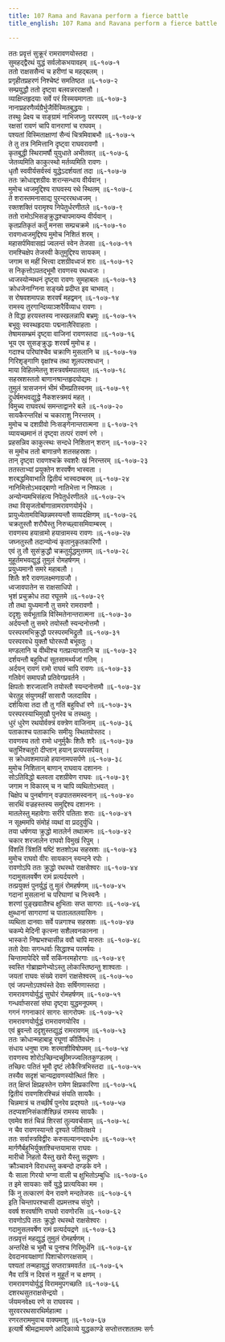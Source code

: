 ```yaml
---
title: 107 Rama and Ravana perform a fierce battle
title_english: 107 Rama and Ravana perform a fierce battle

---
```


<div class="audioEmbed"  caption="श्रीराम-हरिसीताराममूर्ति-घनपाठिभ्यां वचनम्" src="https://archive.org/download/Ramayana-recitation-Sriram-harisItArAmamUrti-Ghanapaati-v2/Kanda_6/Kanda_6_YK-107-Rama_and_Ravana_perform_a_fierce_battle_0.mp3"></div>

ततः प्रवृत्तं सुक्रूरं रामरावणयोस्तदा ।  
सुमहद्द्वैरथं युद्धं सर्वलोकभयावहम् ॥६-१०७-१  
ततो राक्षससैन्यं च हरीणां च महद्बलम् ।  
प्रगृहीतप्रहरणं निश्चेष्टं समतिष्ठत ॥६-१०७-२  
सम्प्रयुद्धौ ततो दृष्ट्वा बलवन्नरराक्षसौ ।  
व्याक्षिप्तहृदयाः सर्वे परं विस्मयमागताः ॥६-१०७-३  
नानाप्रहरणैर्व्यग्रैर्भुजैर्विस्मितबुद्धयः ।  
तस्थुः प्रेक्ष्य च सङ्ग्रामं नाभिजघ्नुः परस्परम् ॥६-१०७-४  
रक्षसां रावणं चापि वानराणां च राघवम् ।  
पश्यतां विस्मिताक्षाणां सैन्यं चित्रमिवाबभौ ॥६-१०७-५  
ते तु तत्र निमित्तानि दृष्ट्वा राघवरावणौ ।  
कृतबुद्धी स्थिरामर्षौ युयुधाते अभीतवत् ॥६-१०७-६  
जेतव्यमिति काकुत्स्थो मर्तव्यमिति रावणः ।  
धृतौ स्ववीर्यसर्वस्वं युद्धेऽदर्शयतां तदा ॥६-१०७-७  
ततः क्रोधाद्दशग्रीवः शरान्सन्धाय वीर्यवान् ।  
मुमोच ध्वजमुद्दिश्य राघवस्य रथे स्थितम् ॥६-१०७-८  
ते शरास्तमनासाद्य पुरन्दररथध्वजम् ।  
रक्तशक्तिं परामृश्य निपेतुर्धरणीतले ॥६-१०७-९  
ततो रामोऽभिसङ्क्रुद्धश्चापमायम्य वीर्यवान् ।  
कृतप्रतिकृतं कर्तुं मनसा सम्प्रचक्रमे ॥६-१०७-१०  
रावणध्वजमुद्दिश्य मुमोच निशितं शरम् ।  
महासर्पमिवासह्यं ज्वलन्तं स्वेन तेजसा ॥६-१०७-११  
रामश्चिक्षेप तेजस्वी केतुमुद्दिश्य सायकम् ।  
जगाम स महीं भित्त्वा दशग्रीवध्वजं शरः ॥६-१०७-१२  
स निकृत्तोऽपतद्भूमौ रावणस्य रथध्वजः ।  
ध्वजस्योन्मथनं दृष्ट्वा रावणः सुमहाबलः ॥६-१०७-१३  
क्रोधजेनाग्निना सङ्ख्ये प्रदीप्त इव चाभवत् ।  
स रोषवशमापन्नः शरवर्षं महद्वमन् ॥६-१०७-१४  
रामस्य तुरगान्दिव्याञ्शरैर्विव्याध रावणः ।  
ते विद्धा हरयस्तस्य नास्खलन्नापि बभ्रमुः ॥६-१०७-१५  
बभूवुः स्वस्थहृदयाः पद्मनालैरिवाहताः ।  
तेषामसम्भ्रमं दृष्ट्वा वाजिनां रावणस्तदा ॥६-१०७-१६  
भूय एव सुसङ्क्रुद्धः शरवर्षं मुमोच ह ।  
गदाश्च परिघांश्चैव चक्राणि मुसलानि च ॥६-१०७-१७  
गिरिशृङ्गाणि वृक्षांश्च तथा शूलपरश्वधान् ।  
माया विहितमेतत्तु शस्त्रवर्षमपातयत् ॥६-१०७-१८  
सहस्रशस्ततो बाणानश्रान्तहृदयोद्यमः ।  
तुमुलं त्रासजननं भीमं भीमप्रतिस्वनम् ॥६-१०७-१९  
दुर्धर्षमभवद्युद्धे नैकशस्त्रमयं महत् ।  
विमुच्य राघवरथं समन्ताद्वानरे बले ॥६-१०७-२०  
सायकैरन्तरिक्षं च चकाराशु निरन्तरम् ।  
मुमोच च दशग्रीवो निःसङ्गेनान्तरात्मना ॥ ६-१०७-२१  
व्यायच्छमानं तं दृष्ट्वा तत्परं रावणं रणे ।  
प्रहसन्निव काकुत्स्थः सन्दधे निशितान् शरान् ॥६-१०७-२२  
स मुमोच ततो बाणान्रणे शतसहस्रशः ।  
तान् दृष्ट्वा रावणश्चक्रे स्वशरैः खं निरन्तरम् ॥६-१०७-२३  
ततस्ताभ्यां प्रयुक्तेन शरवर्षेण भास्वता ।  
शरबद्धमिवाभाति द्वितीयं भास्वदम्बरम् ॥६-१०७-२४  
नानिमित्तोऽभवद्बाणो नातिभेत्ता न निष्फलः ।  
अन्योन्यमभिसंहत्य निपेतुर्धरणीतले ॥६-१०७-२५  
तथा विसृजतोर्बाणान्रामरावणयोर्मृधे ।  
प्रायुध्येतामविच्छिन्नमस्यन्तौ सव्यदक्षिणम् ॥६-१०७-२६  
चक्रतुस्तौ शरौघैस्तु निरुच्छ्वासमिवाम्बरम् ।  
रावणस्य हयान्रामो हयान्रामस्य रावणः ॥६-१०७-२७  
जघ्नतुस्तौ तदान्योन्यं कृतानुकृतकारिणौ ।  
एवं तु तौ सुसंक्रुद्धौ चक्रतुर्युद्धमुत्तमम् ॥६-१०७-२८  
मुहूर्तमभवद्युद्धं तुमुलं रोमहर्षणम् ।  
प्रयुध्यमानौ समरे महाबलौ ।  
शितैः शरै रावणलक्ष्मणाग्रजौ ।  
ध्वजावपातेन स राक्षसाधिपो ।  
भृशं प्रचुक्रोध तदा रघूत्तमे ॥६-१०७-२९  
तौ तथा युध्यमानौ तु समरे रामरावणौ ।  
ददृशुः सर्वभूतान्नि विस्मितेनान्तरात्मना ॥६-१०७-३०  
अर्दयन्तौ तु समरे तयोस्तौ स्यन्दनोत्तमौ ।  
परस्परमभिक्रुद्धौ परस्परमभिद्रुतौ ॥६-१०७-३१  
परस्परवधे युक्तौ घोररूपौ बभूवतुः ।  
मण्डलानि च वीथीश्च गतप्रत्यागतानि च ॥६-१०७-३२  
दर्शयन्तौ बहुविधां सूतसामर्थ्यजां गतिम् ।  
अर्दयन् रावणं रामो राघवं चापि रावणः ॥६-१०७-३३  
गतिवेगं समापन्नौ प्रतिवेगप्रवर्तने ।  
क्षिपतोः शरजालानि तयोस्तौ स्यन्दनोत्तमौ ॥६-१०७-३४  
चेरतुह् संयुगमहीं सासारौ जलदाविव ।  
दर्शयित्वा तदा तौ तु गतिं बहुविधां रणे ॥६-१०७-३५  
परस्परस्याभिमुखौ पुनरेव च तस्थतुः ।  
धुरं धुरेण रथयोर्वक्त्रं वक्त्रेण वाजिनाम् ॥६-१०७-३६  
पताकाश्च पताकाभिः समीयुः स्थितयोस्तद ।  
रावणस्य ततो रामो धनुर्मुकैः शितैः शरैः ॥६-१०७-३७  
चतुर्भिश्चतुरो दीप्तान् हयान् प्रत्यपसर्पयत् ।  
स क्रोधवशमापन्नो हयानामपसर्पणे ॥६-१०७-३८  
मुमोच निशितान् बाणान् राघवाय दशाननः ।  
सोऽतिविद्धो बलवता दशग्रीवेण राघवः ॥६-१०७-३९  
जगाम न विकारम् च न चापि व्यथितोऽभवत् ।  
चिक्षेप च पुनर्बाणान् वज्रपातसमस्वनान् ॥६-१०७-४०  
सारथिं वज्रहस्तस्य समुद्दिश्य दशाननः ।  
मातलेस्तु महावेगाः सरीरे पतिताः शराः ॥६-१०७-४१  
न सूक्ष्ममपि संमोहं व्यथां वा प्रददुर्युधि ।  
तया धर्षणया क्रुद्धो मातलेर्न तथात्मनः ॥६-१०७-४२  
चकार शरजालेन राघवो विमुखं रिपुम् ।  
विंशतिं त्रिंशतिं षष्टिं शतशोऽथ सहस्रशः ॥६-१०७-४३  
मुमोच राघवो वीरः सायकान् स्यन्दने रपोः ।  
रावणोऽपि ततः क्रुद्धो रथस्थो राक्षसेश्वरः ॥६-१०७-४४  
गदामुसलवर्षेण रामं प्रत्यर्दयरणे ।  
तत्प्रयुक्तं पुनर्युद्धं तु मुलं रोमहर्षणम् ॥६-१०७-४५  
गदानां मुसलानां च परिघाणां च निःस्वनैः ।  
शरणां पुङ्खवातैश्च क्षुभिताः सप्त सागराः ॥६-१०७-४६  
क्षुब्धानां सागराणां च पातालतलवासिनः ।  
व्यथिता दानवाः सर्वे पन्नगाश्च सहस्रशः ॥६-१०७-४७  
चकम्पे मेदिनी कृत्स्ना सशैलवनकानना ।  
भास्करो निष्प्रभश्चासीन्न ववौ चापि मारुतः ॥६-१०७-४८  
ततो देवाः सगन्धर्वाः सिद्धाश्च परमर्षयः ।  
चिन्तामापेदिरे सर्वे सकिंनरमहोरगाः ॥६-१०७-४९  
स्वस्ति गोब्राह्मणेभ्योऽस्तु लोकास्तिष्ठन्तु शाश्वताः ।  
जयतां राघवः संख्ये रावणं राक्षसेश्वरम् ॥६-१०७-५०  
एवं जपन्तोऽपश्यंस्ते देवाः सर्षिगणास्तदा ।  
रामरावणयोर्युद्धं सुघोरं रोमहर्षणम् ॥६-१०७-५१  
गन्धर्वाप्सरसां संघा दृष्ट्वा युद्धमनूपमम् ।  
गगनं गगनाकारं सागरः सागरोपमः ॥६-१०७-५२  
रामरावणयोर्युद्धं रामरावणयोरिव ।  
एवं ब्रुवन्तो ददृशुस्तद्युद्धं रामरावणम् ॥६-१०७-५३  
ततः क्रोधान्महाबाहू रघूणां कीर्तिवर्धनः ।  
संधाय धनुषा रामः शरमाशीविषोपमम् ॥६-१०७-५४  
रावणस्य शोरोऽच्छिन्दच्छ्रीमज्ज्वलितकुण्डलम् ।  
तच्छिरः पतितं भूमौ दृष्टं लोकैस्त्रिभिस्तदा ॥६-१०७-५५  
तस्यैव सदृशं चान्यद्रावणस्योत्थितं शिरः ।  
तत् क्षिप्तं क्षिप्रहस्तेन रामेण क्षिप्रकारिणा ॥६-१०७-५६  
द्वितीयं रावणशिरश्चिन्नं संयति सायकैः ।  
चिन्नमात्रं च तच्छीर्षं पुनरेव प्रद्श्यते ॥६-१०७-५७  
तदप्यशनिसंकाशैश्छिन्नं रामस्य सायकैः ।  
एवमेव शतं चिन्नं शिरसां तुल्यवर्चसाम् ॥६-१०७-५८  
न चैव रावणस्यान्तो दृश्यते जीवितक्षये ।  
ततः सर्वास्त्रविद्वीरः करुसल्यानन्दवर्धनः ॥६-१०७-५९  
मार्गणैर्बहुभिर्युक्तश्चिन्तयामास राघवः ।  
मारीचो निहतो यैस्तु खरो यैस्तु सदूषणः ।  
क्रौञ्चावने विराधस्तु कबन्दो दण्डके वने ।  
यैः साला गिरयो भग्ना वाली च क्षुभितोऽम्बुधिः ॥६-१०७-६०  
त इमे सायकाः सर्वे युद्धे प्रात्ययिका मम ।  
किं नु तत्कारणं येन रावणे मन्दतेजसः ॥६-१०७-६१  
इति चिन्तापरश्चासी दप्रमत्तश्च संयुगे ।  
ववर्ष शरवर्षाणि राघवो रावणोरसि ॥६-१०७-६२  
रावणोऽपि ततः क्रुद्धो रथस्थो राक्षसेश्वरः ।  
गदामुसलवर्षेण रामं प्रत्यर्दयद्रणे ॥६-१०७-६३  
तत्प्रवृत्तं महद्युद्धं तुमुलं रोमहर्षणम् ।  
अन्तरिक्षे च भूमौ च पुनश्च गिरिमूर्धनि ॥६-१०७-६४  
देवदानवयक्षाणां पिशाचोरगरक्षसाम् ।  
पश्यतां तन्महायुद्धं सप्तरात्रमवर्तत ॥६-१०७-६५  
नैव रात्रिं न दिवसं न मुहूर्तं न च क्षणम् ।  
रामरावणयोर्युद्धं विराममुपगच्छति ॥६-१०७-६६  
दशरथसुतराक्षसेन्द्रयो ।  
र्जयमनवेक्ष्य रणे स राघवस्य ।  
सुरवररथसारथिर्महात्मा ।  
रणरतराममुवाच वाक्यमाशु ॥६-१०७-६७  
इत्यार्षे श्रीमद्रामायणे आदिकाव्ये युद्धकाण्डे सप्तोत्तरशततमः सर्गः
